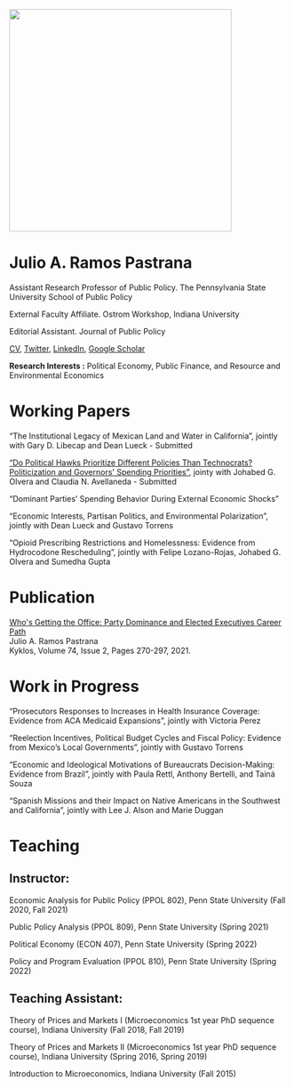 <img align="center" src="https://user-images.githubusercontent.com/72354935/137534425-87103128-a23c-4af0-a1aa-bcee1a5bae72.JPG" width="400"> 

# Julio A. Ramos Pastrana
Assistant Research Professor of Public Policy. 
The Pennsylvania State University
School of Public Policy

External Faculty Affiliate.
Ostrom Workshop, Indiana University

Editorial Assistant.
Journal of Public Policy

[CV](https://github.com/julioarp/julioarp.github.io/raw/1d4fd64f98b8f4132e67d6ab6658b888a62625ff/CV%20Julio%20A.%20Ramos%20Pastrana.pdf), [Twitter](https://twitter.com/JulioRamosEcon), [LinkedIn](www.linkedin.com/in/julio-ramos-7a86ba199), [Google Scholar](https://scholar.google.com/citations?user=anbXBNAAAAAJ&hl=en)

**Research Interests :** Political Economy, Public Finance, and Resource and Environmental Economics

# Working Papers

“The Institutional Legacy of Mexican Land and Water in California”, jointly with Gary D. Libecap and Dean Lueck - Submitted

[“Do Political Hawks Prioritize Different Policies Than Technocrats?  Politicization and Governors' Spending Priorities”](https://papers.ssrn.com/sol3/papers.cfm?abstract_id=3877626), jointy with Johabed G. Olvera and Claudia N. Avellaneda - Submitted

“Dominant Parties’ Spending Behavior During External Economic Shocks”

“Economic Interests, Partisan Politics, and Environmental Polarization”, jointly with Dean Lueck and Gustavo Torrens

“Opioid Prescribing Restrictions and Homelessness: Evidence from Hydrocodone Rescheduling”, jointly with Felipe Lozano-Rojas, Johabed G. Olvera and Sumedha Gupta

# Publication

[Who's Getting the Office: Party Dominance and Elected Executives Career Path](https://onlinelibrary.wiley.com/doi/full/10.1111/kykl.12259) \
Julio A. Ramos Pastrana \
Kyklos, Volume 74, Issue 2, Pages 270-297, 2021.

# Work in Progress

“Prosecutors Responses to Increases in Health Insurance Coverage: Evidence from ACA Medicaid Expansions”, jointly with Victoria Perez

“Reelection Incentives, Political Budget Cycles and Fiscal Policy:  Evidence from Mexico’s Local Governments”, jointly with Gustavo Torrens

“Economic and Ideological Motivations of Bureaucrats Decision-Making: Evidence from Brazil”, jointly with Paula Rettl, Anthony Bertelli, and Tainá Souza

“Spanish Missions and their Impact on Native Americans in the Southwest and California”, jointly with Lee J. Alson and Marie Duggan

# Teaching

## Instructor:

Economic Analysis for Public Policy (PPOL 802), Penn State University (Fall 2020, Fall 2021)

Public Policy Analysis (PPOL 809), Penn State University (Spring 2021)

Political Economy (ECON 407), Penn State University (Spring 2022)

Policy and Program Evaluation (PPOL 810), Penn State University (Spring 2022)

## Teaching Assistant:

Theory of Prices and Markets I (Microeconomics 1st year PhD sequence course), Indiana University (Fall 2018, Fall 2019)

Theory of Prices and Markets II (Microeconomics 1st year PhD sequence course), Indiana University (Spring 2016, Spring 2019)

Introduction to Microeconomics, Indiana University (Fall 2015)


